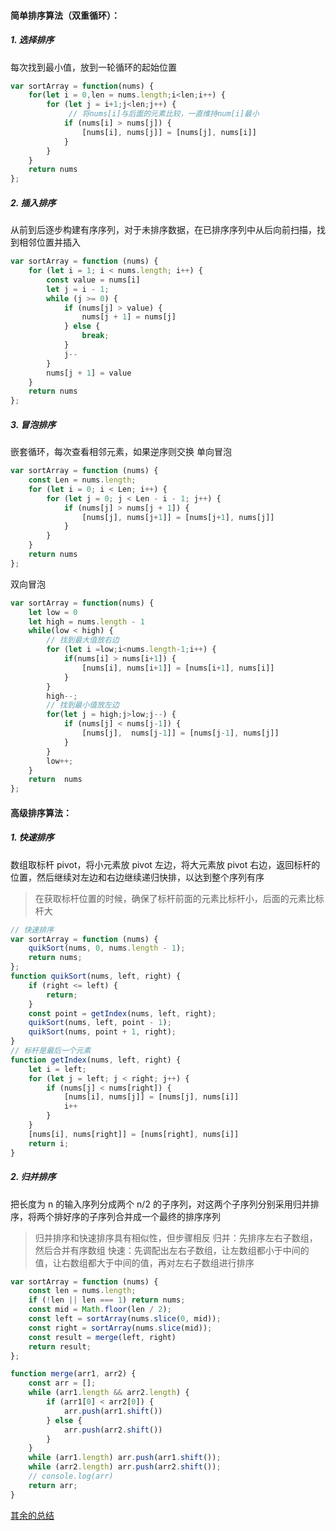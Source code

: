 #### 简单排序算法（双重循环）：

##### 1. 选择排序
每次找到最小值，放到一轮循环的起始位置
```js
var sortArray = function(nums) {
    for(let i = 0,len = nums.length;i<len;i++) {
        for (let j = i+1;j<len;j++) {
             // 将nums[i]与后面的元素比较，一直维持num[i]最小
            if (nums[i] > nums[j]) {
                [nums[i], nums[j]] = [nums[j], nums[i]]
            }
        }
    }
    return nums
};
```


##### 2. 插入排序
从前到后逐步构建有序序列，对于未排序数据，在已排序序列中从后向前扫描，找到相邻位置并插入
```js
var sortArray = function (nums) {
    for (let i = 1; i < nums.length; i++) {
        const value = nums[i]
        let j = i - 1;
        while (j >= 0) {
            if (nums[j] > value) {
                nums[j + 1] = nums[j]
            } else {
                break;
            }
            j--
        }
        nums[j + 1] = value
    }
    return nums
};
```

##### 3. 冒泡排序
嵌套循环，每次查看相邻元素，如果逆序则交换
单向冒泡
```js
var sortArray = function (nums) {
    const Len = nums.length;
    for (let i = 0; i < Len; i++) {
        for (let j = 0; j < Len - i - 1; j++) {
            if (nums[j] > nums[j + 1]) {
                [nums[j], nums[j+1]] = [nums[j+1], nums[j]]
            }
        }
    }
    return nums
};
```
双向冒泡
```js
var sortArray = function(nums) {
    let low = 0
    let high = nums.length - 1
    while(low < high) {
        // 找到最大值放右边
        for (let i =low;i<nums.length-1;i++) {
            if(nums[i] > nums[i+1]) {
                [nums[i], nums[i+1]] = [nums[i+1], nums[i]]
            }
        }
        high--;
        // 找到最小值放左边
        for(let j = high;j>low;j--) {
            if (nums[j] < nums[j-1]) {
                [nums[j],  nums[j-1]] = [nums[j-1], nums[j]]
            }
        }
        low++;
    }
    return  nums
};
```


#### 高级排序算法：

##### 1. 快速排序
数组取标杆 pivot，将小元素放 pivot 左边，将大元素放 pivot 右边，返回标杆的位置，然后继续对左边和右边继续递归快排，以达到整个序列有序
> 在获取标杆位置的时候，确保了标杆前面的元素比标杆小，后面的元素比标杆大
```js
// 快速排序
var sortArray = function (nums) {
    quikSort(nums, 0, nums.length - 1);
    return nums;
};
function quikSort(nums, left, right) {
    if (right <= left) {
        return;
    }
    const point = getIndex(nums, left, right);
    quikSort(nums, left, point - 1);
    quikSort(nums, point + 1, right);
}
// 标杆是最后一个元素
function getIndex(nums, left, right) {
    let i = left;
    for (let j = left; j < right; j++) {
        if (nums[j] < nums[right]) {
            [nums[i], nums[j]] = [nums[j], nums[i]]
            i++
        }
    }
    [nums[i], nums[right]] = [nums[right], nums[i]]
    return i;
}
```


##### 2. 归并排序
把长度为 n 的输入序列分成两个 n/2 的子序列，对这两个子序列分别采用归并排序，将两个排好序的子序列合并成一个最终的排序序列

> 归并排序和快速排序具有相似性，但步骤相反
> 归并：先排序左右子数组，然后合并有序数组
> 快速：先调配出左右子数组，让左数组都小于中间的值，让右数组都大于中间的值，再对左右子数组进行排序

```js
var sortArray = function (nums) {
    const len = nums.length;
    if (!len || len === 1) return nums;
    const mid = Math.floor(len / 2);
    const left = sortArray(nums.slice(0, mid));
    const right = sortArray(nums.slice(mid));
    const result = merge(left, right)
    return result;
};

function merge(arr1, arr2) {
    const arr = [];
    while (arr1.length && arr2.length) {
        if (arr1[0] < arr2[0]) {
            arr.push(arr1.shift())
        } else {
            arr.push(arr2.shift())
        }
    }
    while (arr1.length) arr.push(arr1.shift());
    while (arr2.length) arr.push(arr2.shift());
    // console.log(arr)
    return arr;
}
```

[其余的总结](https://www.cnblogs.com/onepixel/p/7674659.html)

